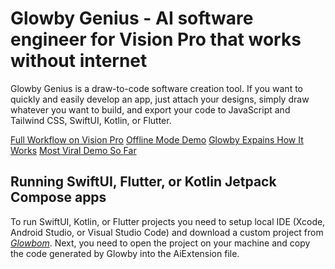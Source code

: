 # Glowby Genius - AI software engineer for Vision Pro that works without internet

Glowby Genius is a draw-to-code software creation tool. If you want to quickly and easily develop an app, just attach your designs, simply draw whatever you want to build, and export your code to JavaScript and Tailwind CSS, SwiftUI, Kotlin, or Flutter.

[Full Workflow on Vision Pro](https://twitter.com/GlowbomCorp/status/1765458935535042906)
[Offline Mode Demo](https://twitter.com/jacobilin/status/1766504961339175371)
[Glowby Expains How It Works](https://www.youtube.com/watch?v=wqfLtk2t-T8)
[Most Viral Demo So Far](https://twitter.com/jacobilin/status/1751365686344155250)

## Running SwiftUI, Flutter, or Kotlin Jetpack Compose apps

To run SwiftUI, Kotlin, or Flutter projects you need to setup local IDE (Xcode, Android Studio, or Visual Studio Code) and download a custom project from [*Glowbom*](glowbom.com). Next, you need to open the project on your machine and copy the code generated by Glowby into the AiExtension file.
